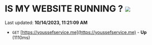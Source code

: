 # IS MY WEBSITE RUNNING ? [![](https://img.shields.io/static/v1?label=Sponsor&message=%E2%9D%A4&logo=GitHub&color=%23fe8e86)](https://github.com/sponsors/<username>)

Last updated: **10/14/2023, 11:21:09 AM**

- `GET` [https://youssefservice.me](https://youssefservice.me) - **Up** (1110ms)
